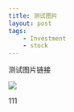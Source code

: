 ```yaml
--- 
title: 测试图片
layout: post
tags: 
    - Investment
    - stock
---
```


测试图片链接

![](http://img5.douban.com/view/photo/photo/public/p2200031257.jpg)

111